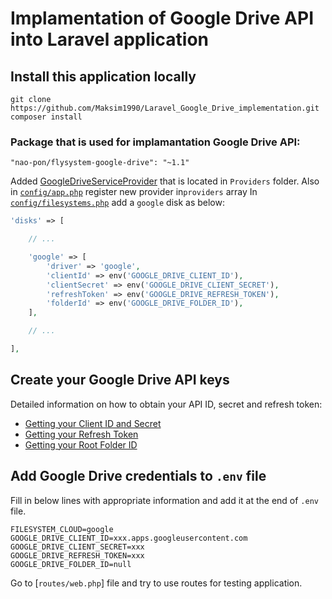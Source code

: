 # Implamentation of Google Drive API into Laravel application


## Install this application locally

```
git clone https://github.com/Maksim1990/Laravel_Google_Drive_implementation.git
composer install
```

### Package that is used for implamantation Google Drive API:

```
"nao-pon/flysystem-google-drive": "~1.1"
```

Added [GoogleDriveServiceProvider](app/Providers/GoogleDriveServiceProvider.php) that is located in `Providers` folder.
Also in [`config/app.php`](config/app.php) register new provider in`providers` array
In [`config/filesystems.php`](config/filesystems.php) add a `google` disk as below:

```php
'disks' => [

    // ...

    'google' => [
        'driver' => 'google',
        'clientId' => env('GOOGLE_DRIVE_CLIENT_ID'),
        'clientSecret' => env('GOOGLE_DRIVE_CLIENT_SECRET'),
        'refreshToken' => env('GOOGLE_DRIVE_REFRESH_TOKEN'),
        'folderId' => env('GOOGLE_DRIVE_FOLDER_ID'),
    ],

    // ...

],
```

## Create your Google Drive API keys

Detailed information on how to obtain your API ID, secret and refresh token:

-   [Getting your Client ID and Secret](README/1-getting-your-dlient-id-and-secret.md)
-   [Getting your Refresh Token](README/2-getting-your-refresh-token.md)
-   [Getting your Root Folder ID](README/3-getting-your-root-folder-id.md)

## Add Google Drive credentials to `.env` file

Fill in below lines with appropriate information and add it at the end of `.env` file.

```
FILESYSTEM_CLOUD=google
GOOGLE_DRIVE_CLIENT_ID=xxx.apps.googleusercontent.com
GOOGLE_DRIVE_CLIENT_SECRET=xxx
GOOGLE_DRIVE_REFRESH_TOKEN=xxx
GOOGLE_DRIVE_FOLDER_ID=null
```

Go to [`routes/web.php`] file and try to use routes for testing application.
